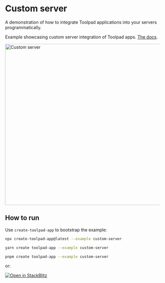 # Custom server

<p class="description">A demonstration of how to integrate Toolpad applications into your servers programmatically.</p>

Example showcasing custom server integration of Toolpad apps. [The docs](https://mui.com/toolpad/concepts/custom-server/).

<a target="_blank">
  <img src="https://mui.com/static/toolpad/marketing/custom-server.png" alt="Custom server" style="aspect-ratio: 131/88;" width="524">
</a>

## How to run

Use `create-toolpad-app` to bootstrap the example:

```bash
npx create-toolpad-app@latest --example custom-server
```

```bash
yarn create toolpad-app --example custom-server
```

```bash
pnpm create toolpad-app --example custom-server
```

or:

[![Open in StackBlitz](https://developer.stackblitz.com/img/open_in_stackblitz.svg)](https://stackblitz.com/fork/github/mui/mui-toolpad/tree/master/examples/custom-server)

